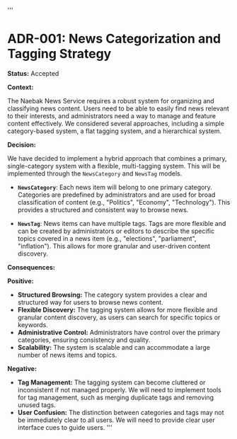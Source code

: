 '''
# ADR-001: News Categorization and Tagging Strategy

**Status:** Accepted

**Context:**

The Naebak News Service requires a robust system for organizing and classifying news content. Users need to be able to easily find news relevant to their interests, and administrators need a way to manage and feature content effectively. We considered several approaches, including a simple category-based system, a flat tagging system, and a hierarchical system.

**Decision:**

We have decided to implement a hybrid approach that combines a primary, single-category system with a flexible, multi-tagging system. This will be implemented through the `NewsCategory` and `NewsTag` models.

*   **`NewsCategory`**: Each news item will belong to one primary category. Categories are predefined by administrators and are used for broad classification of content (e.g., "Politics", "Economy", "Technology"). This provides a structured and consistent way to browse news.

*   **`NewsTag`**: News items can have multiple tags. Tags are more flexible and can be created by administrators or editors to describe the specific topics covered in a news item (e.g., "elections", "parliament", "inflation"). This allows for more granular and user-driven content discovery.

**Consequences:**

**Positive:**

*   **Structured Browsing:** The category system provides a clear and structured way for users to browse news content.
*   **Flexible Discovery:** The tagging system allows for more flexible and granular content discovery, as users can search for specific topics or keywords.
*   **Administrative Control:** Administrators have control over the primary categories, ensuring consistency and quality.
*   **Scalability:** The system is scalable and can accommodate a large number of news items and topics.

**Negative:**

*   **Tag Management:** The tagging system can become cluttered or inconsistent if not managed properly. We will need to implement tools for tag management, such as merging duplicate tags and removing unused tags.
*   **User Confusion:** The distinction between categories and tags may not be immediately clear to all users. We will need to provide clear user interface cues to guide users.
'''
